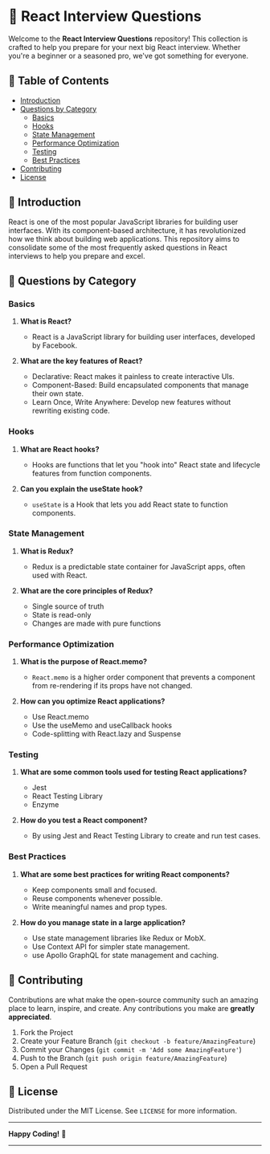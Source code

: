 # 📘 React Interview Questions

Welcome to the **React Interview Questions** repository! This collection is crafted to help you prepare for your next big React interview. Whether you're a beginner or a seasoned pro, we've got something for everyone.

## 🌟 Table of Contents

- [Introduction](#introduction)
- [Questions by Category](#questions-by-category)
  - [Basics](#basics)
  - [Hooks](#hooks)
  - [State Management](#state-management)
  - [Performance Optimization](#performance-optimization)
  - [Testing](#testing)
  - [Best Practices](#best-practices)
- [Contributing](#contributing)
- [License](#license)

## 🌟 Introduction

React is one of the most popular JavaScript libraries for building user interfaces. With its component-based architecture, it has revolutionized how we think about building web applications. This repository aims to consolidate some of the most frequently asked questions in React interviews to help you prepare and excel.

## 🌟 Questions by Category

### Basics

1. **What is React?**
   - React is a JavaScript library for building user interfaces, developed by Facebook.
   
2. **What are the key features of React?**
   - Declarative: React makes it painless to create interactive UIs.
   - Component-Based: Build encapsulated components that manage their own state.
   - Learn Once, Write Anywhere: Develop new features without rewriting existing code.

### Hooks

1. **What are React hooks?**
   - Hooks are functions that let you "hook into" React state and lifecycle features from function components.
   
2. **Can you explain the useState hook?**
   - `useState` is a Hook that lets you add React state to function components.

### State Management

1. **What is Redux?**
   - Redux is a predictable state container for JavaScript apps, often used with React.

2. **What are the core principles of Redux?**
   - Single source of truth
   - State is read-only
   - Changes are made with pure functions

### Performance Optimization

1. **What is the purpose of React.memo?**
   - `React.memo` is a higher order component that prevents a component from re-rendering if its props have not changed.

2. **How can you optimize React applications?**
   - Use React.memo
   - Use the useMemo and useCallback hooks
   - Code-splitting with React.lazy and Suspense

### Testing

1. **What are some common tools used for testing React applications?**
   - Jest
   - React Testing Library
   - Enzyme

2. **How do you test a React component?**
   - By using Jest and React Testing Library to create and run test cases.

### Best Practices

1. **What are some best practices for writing React components?**
   - Keep components small and focused.
   - Reuse components whenever possible.
   - Write meaningful names and prop types.

2. **How do you manage state in a large application?**
   - Use state management libraries like Redux or MobX.
   - Use Context API for simpler state management.
   - use Apollo GraphQL for state management and caching.

## 🌟 Contributing

Contributions are what make the open-source community such an amazing place to learn, inspire, and create. Any contributions you make are **greatly appreciated**.

1. Fork the Project
2. Create your Feature Branch (`git checkout -b feature/AmazingFeature`)
3. Commit your Changes (`git commit -m 'Add some AmazingFeature'`)
4. Push to the Branch (`git push origin feature/AmazingFeature`)
5. Open a Pull Request

## 🌟 License

Distributed under the MIT License. See `LICENSE` for more information.

---

**Happy Coding!** 🚀

---
